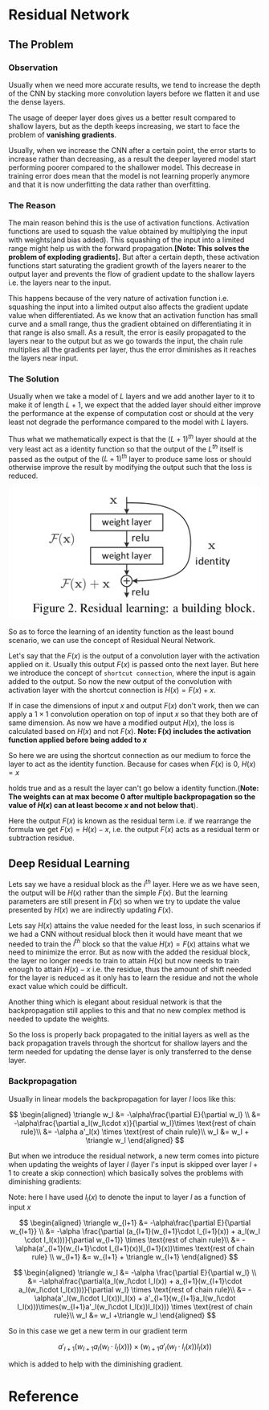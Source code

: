 # Residual Network

## The Problem

### Observation

Usually when we need more accurate results, we tend to increase the depth of the CNN by stacking more convolution layers before we flatten it and use the dense layers. 

The usage of deeper layer does gives us a better result compared to shallow layers, but as the depth keeps increasing, we start to face the problem of **vanishing gradients**.

Usually, when we increase the CNN after a certain point, the error starts to increase rather than decreasing, as a result the deeper layered model start performing poorer compared to the shallower model. This decrease in training error does mean that the model is not learning properly anymore and that it is now underfitting the data rather than overfitting.

### The Reason

The main reason behind this is the use of activation functions. Activation functions are used to squash the value obtained by multiplying the input with weights(and bias added). This squashing of the input into a limited range might help us with the forward propagation.**[Note: This solves the problem of exploding gradients].** But after a certain depth, these activation functions start saturating the gradient growth of the layers nearer to the output layer and prevents the flow of gradient update to the shallow layers i.e. the layers near to the input.

This happens because of the very nature of activation function i.e. squashing the input into a limited output also affects the gradient update value when differentiated. As we know that an activation function has small curve and a small range, thus the gradient obtained on differentiating it in that range is also small. As a result, the error is easily propagated to the layers near to the output but as we go towards the input, the chain rule multiplies all the gradients per layer, thus the error diminishes as it reaches the layers near input.

### The Solution

Usually when we take a model of $L$ layers and we add another layer to it to make it of length $L+1$, we expect that the added layer should either improve the performance at the expense of computation cost or should at the very least not degrade the performance compared to the model with $L$ layers.

Thus what we mathematically expect is that the $(L+1)^{th}$ layer should at the very least act as a identity function so that the output of the $L^{th}$ itself is passed as the output of the $(L+1)^{th}$ layer to produce same loss or should otherwise improve the result by modifying the output such that the loss is reduced.

<img title="" src="assets/residual.png" alt="">

So as to force the learning of an identity function as the least bound scenario, we can use the concept of Residual Neural Network. 

Let's say that the $F(x)$ is the output of a convolution layer with the activation applied on it. Usually this output $F(x)$ is passed onto the next layer. But here we introduce the concept of `shortcut connection`, where the input is again added to the output. So now the new output of the convolution with activation layer with the shortcut connection is $H(x) = F(x) + x$.

If in case the dimensions of input $x$ and output $F(x)$ don't work, then we can apply a $1\times1$ convolution operation on top of input $x$ so that they both are of same dimension. As now we have a modified output $H(x)$, the loss is calculated based on $H(x)$ and not $F(x)$. **Note: F(x) includes the activation function applied before being added to $x$**

So here we are using the shortcut connection as our medium to force the layer to act as the identity function. Because for cases when $F(x)$ is 0, $H(x) = x$

holds true and as a result the layer can't go below a identity function.(**Note: The weights can at max become 0 after multiple backpropagation so the value of $H(x)$ can at least become $x$ and not below that**).

Here the output $F(x)$ is known as the residual term i.e. if we rearrange the formula we get $F(x) = H(x) - x$, i.e. the output $F(x)$ acts as a residual term or subtraction residue.

## Deep Residual Learning

Lets say we have a residual block as the $i^{th}$ layer. Here we as we have seen, the output will be $H(x)$ rather than the simple $F(x)$. But the learning parameters are still present in $F(x)$ so when we try to update the value presented by $H(x)$ we are indirectly updating $F(x)$. 

Lets say $H(x)$ attains the value needed for the least loss, in such scenarios if we had a CNN without residual block then it would have meant that we needed to train the $i^{th}$ block so that the value $H(x) = F(x)$ attains what we need to minimize the error. But as now with the added the residual block, the layer no longer needs to train to attain $H(x)$ but now needs to train enough to attain $H(x)-x$ i.e. the residue, thus the amount of shift needed for the layer is reduced as it only has to learn the residue and not the whole exact value which could be difficult.

Another thing which is elegant about residual network is that the backpropagation still applies to this and that no new complex method is needed to update the weights.

So the loss is properly back propagated to the initial layers as well as the back propagation travels through the shortcut for shallow layers and the term needed for updating the dense layer is only transferred to the dense layer.  

### Backpropagation

Usually in linear models the backpropagation for layer $l$ loos like this:

$$
\begin{aligned}
\triangle w_l &= -\alpha\frac{\partial E}{\partial w_l} \\
&= -\alpha\frac{\partial a_l(w_l\cdot x)}{\partial w_l}\times \text{rest of chain rule}\\
&= -\alpha a'_l(x) \times \text{rest of chain rule}\\
w_l &= w_l + \triangle w_l
\end{aligned}
$$

But when we introduce the residual network, a new term comes into picture when updating the weights of layer $l$ (layer l's input is skipped over layer $l+1$ to create a skip connection) which basically solves the problems with diminishing gradients:

Note: here I have used $I_l(x)$ to denote the input to layer $l$ as a function of input $x$

$$
\begin{aligned}
\triangle w_{l+1} &= -\alpha\frac{\partial E}{\partial w_{l+1}} \\
&= -\alpha \frac{\partial (a_{l+1}(w_{l+1}\cdot I_{l+1}(x)) + a_l(w_l \cdot I_l(x)))}{\partial w_{l+1}} \times \text{rest of chain rule}\\
&= -\alpha(a'_{l+1}(w_{l+1}\cdot I_{l+1}(x))I_{l+1}(x))\times \text{rest of chain rule} \\
w_{l+1} &= w_{l+1} + \triangle w_{l+1}
\end{aligned}
$$

$$
\begin{aligned}
\triangle w_l &= -\alpha \frac{\partial E}{\partial w_l} \\
&= -\alpha\frac{\partial(a_l(w_l\cdot I_l(x)) + a_{l+1}(w_{l+1}\cdot a_l(w_l\cdot I_l(x))))}{\partial w_l} \times \text{rest of chain rule}\\
&= -\alpha(a'_l(w_l\cdot I_l(x))I_l(x) + a'_{l+1}(w_{l+1}a_l(w_l\cdot I_l(x)))\times(w_{l+1}a'_l(w_l\cdot I_l(x))I_l(x))) \times \text{rest of chain rule}\\
w_l &= w_l +\triangle w_l
\end{aligned}
$$

So in this case we get a new term in our gradient term

$$
a'_{l+1}(w_{l+1}a_l(w_l\cdot I_l(x)))\times(w_{l+1}a'_l(w_l\cdot I_l(x))I_l(x))
$$

which is added to help with the diminishing gradient.





# Reference

[1]: <https://arxiv.org/abs/1512.03385> "[1512.03385] Deep Residual Learning for Image Recognition"
